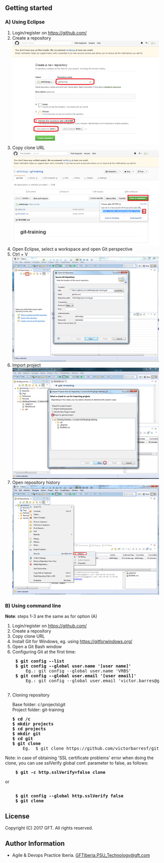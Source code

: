 ## Getting started

### A) Using Eclipse
 1. Login/register on https://github.com/
 2. Create a repository   
 ![alt text](resources/img/00.png)
 3. Copy clone URL   
 ![alt text](resources/img/01.png)
 4. Open Eclipse, select a workspace and open Git perspective
 5. Ctrl + V   
 ![alt text](resources/img/02.png)
 6. Import project   
 ![alt text](resources/img/03.png)
 7. Open repository history   
 ![alt text](resources/img/04.png)

### B) Using command line
 **Note**: steps 1-3 are the same as for option (A)  
 1. Login/register on https://github.com/ 
 2. Create a repository
 3. Copy clone URL
 4. Install Git for Windows, eg. using https://gitforwindows.org/
 5. Open a Git Bash window
 6. Configuring Git at the first time:  
 <pre>
    <b>$ git config --list  </b>
    <b>$ git config --global user.name '[user name]'   </b>
        Eg.: git config --global user.name 'VRBS'   
    <b>$ git config --global user.email '[user email]'  </b>
        Eg.: git config --global user.email 'victor.barres@gft.com'    
 </pre> 

 7. Cloning repository


    Base folder: c:\projects\git  
    Project folder: git-training  
    <pre>
    <b>$ cd /c  </b>
    <b>$ mkdir projects  </b>
    <b>$ cd projects  </b>
    <b>$ mkdir git  </b>
    <b>$ cd git  </b>
    <b>$ git clone <URL obtained from step 3>  </b>
        Eg.  $ git clone https://github.com/victorbarresf/git-training.git  
</pre>
Note: in case of obtaining 'SSL certificate problems' error when doing the clone, you can use sslVerify global conf. parameter to false, as follows:

<pre>
    <b>$ git -c http.sslVerify=false clone <URL>  </b>
</pre>
or  

<pre> 
    <b>$ git config --global http.sslVerify false</b>
    <b>$ git clone <URL></b>
</pre>


## License
Copyright (C) 2017 GFT. All rights reserved.

## Author Information
* Agile & Devops Practice Iberia. GFTIberia.PSU_Technology@gft.com
